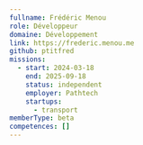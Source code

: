 ```yaml
---
fullname: Frédéric Menou
role: Développeur
domaine: Développement
link: https://frederic.menou.me
github: ptitfred
missions:
  - start: 2024-03-18
    end: 2025-09-18
    status: independent
    employer: Pathtech
    startups:
      - transport
memberType: beta
competences: []
---
```


